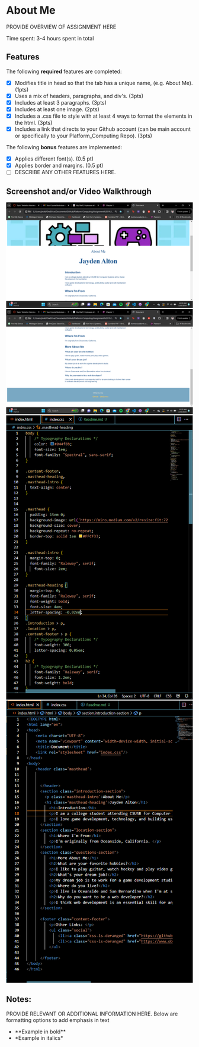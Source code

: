 # About Me

PROVIDE OVERVIEW OF ASSIGNMENT HERE

Time spent: 3-4 hours spent in total

## Features

The following **required** features are completed:

- [x] Modifies title in head so that the tab has a unique name, (e.g. About Me). (1pts)
- [x] Uses a mix of headers, paragraphs, and div's. (3pts)
- [x] Includes at least 3 paragraphs. (3pts)
- [x] Includes at least one image. (2pts)
- [x] Includes a .css file to style with at least 4 ways to format the elements in the html. (3pts)
- [x] Includes a link that directs to your Github account (can be main account or specifically to your Platform_Computing Repo). (3pts)

The following **bonus** features are implemented:

- [x] Applies different font(s). (0.5 pt)
- [x] Applies border and margins. (0.5 pt)
- [ ] DESCRIBE ANY OTHER FEATURES HERE.

## Screenshot and/or Video Walkthrough

<img src="Images/Screenshot (92).png" title='About Me Page' width='' alt='About Me Page Example' />
<img src="Images/Screenshot (91).png" title='About Me Page' width='' alt='About Me Page Example' />
<img src="Images/Screenshot 2024-02-09 110032.png" title='About Me Page Code' width='' alt='About Me Page HTML Example' />
<img src="Images/Screenshot 2024-02-09 110043.png" title='About Me Page Code' width='' alt='About Me Page CSS Example' />


## Notes:
PROVIDE RELEVANT OR ADDITIONAL INFORMATION HERE. Below are formatting options to add emphasis in text
<ul>
  <li>**Example in bold**</li>
  <li>*Example in italics*</li>
</ul>
